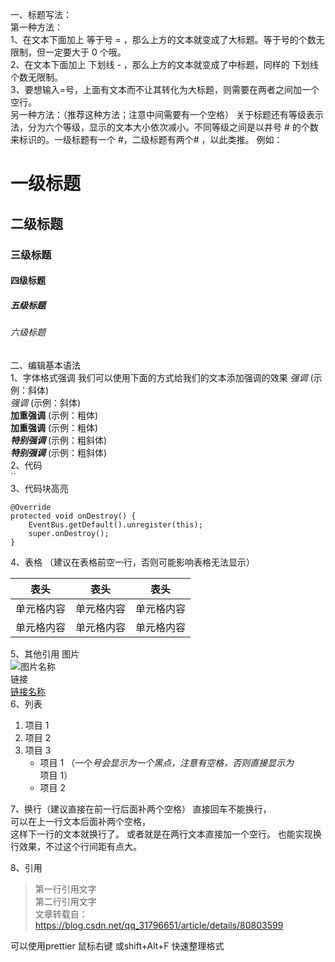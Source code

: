 一、标题写法：  
第一种方法：  
1、在文本下面加上 等于号 = ，那么上方的文本就变成了大标题。等于号的个数无限制，但一定要大于 0 个哦。  
2、在文本下面加上 下划线 - ，那么上方的文本就变成了中标题，同样的 下划线个数无限制。  
3、要想输入=号，上面有文本而不让其转化为大标题，则需要在两者之间加一个空行。  
 另一种方法：（推荐这种方法；注意中间需要有一个空格）
关于标题还有等级表示法，分为六个等级，显示的文本大小依次减小。不同等级之间是以井号 # 的个数来标识的。一级标题有一个 #，二级标题有两个# ，以此类推。
例如：

# 一级标题

## 二级标题

### 三级标题

#### 四级标题

##### 五级标题

###### 六级标题

二、编辑基本语法  
1、字体格式强调
我们可以使用下面的方式给我们的文本添加强调的效果
_强调_ (示例：斜体)  
 _强调_ (示例：斜体)  
**加重强调** (示例：粗体)  
 **加重强调** (示例：粗体)  
**_特别强调_** (示例：粗斜体)  
**_特别强调_** (示例：粗斜体)  
2、代码  
``  
3、代码块高亮

```
@Override
protected void onDestroy() {
    EventBus.getDefault().unregister(this);
    super.onDestroy();
}
```

4、表格 （建议在表格前空一行，否则可能影响表格无法显示）

| 表头       | 表头       | 表头       |
| ---------- | ---------- | ---------- |
| 单元格内容 | 单元格内容 | 单元格内容 |
| 单元格内容 | 单元格内容 | 单元格内容 |

5、其他引用
图片  
![图片名称](https://www.baidu.com/img/bd_logo1.png)  
链接  
[链接名称](https://www.baidu.com/)  
6、列表

1. 项目 1
2. 项目 2
3. 项目 3
   - 项目 1 （一个*号会显示为一个黑点，注意有空格，否则直接显示为*项目 1）
   - 项目 2

7、换行（建议直接在前一行后面补两个空格）
直接回车不能换行，  
可以在上一行文本后面补两个空格，  
这样下一行的文本就换行了。
或者就是在两行文本直接加一个空行。
也能实现换行效果，不过这个行间距有点大。

8、引用

> 第一行引用文字  
> 第二行引用文字  
> 文章转载自：https://blog.csdn.net/qq_31796651/article/details/80803599

可以使用prettier 鼠标右键 或shift+Alt+F 快速整理格式
